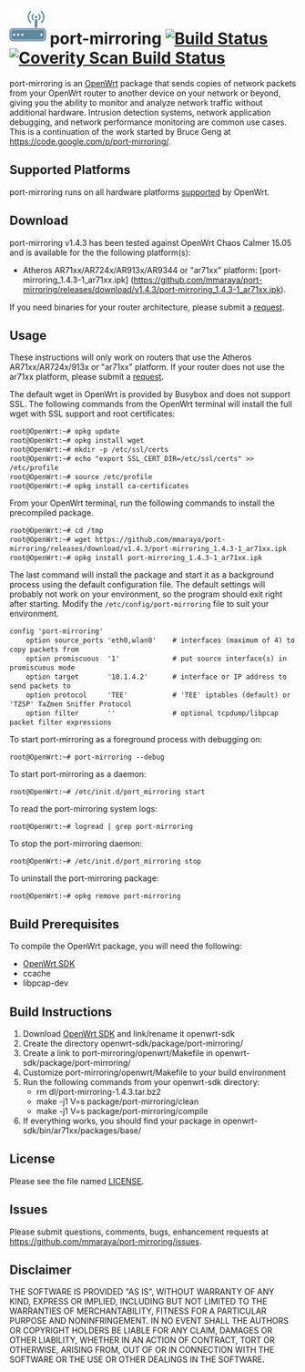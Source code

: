 ![port-mirroring logo](icon.png "port-mirroring") port-mirroring [![Build Status](https://travis-ci.org/mmaraya/port-mirroring.svg?branch=master)](https://travis-ci.org/mmaraya/port-mirroring) [![Coverity Scan Build Status](https://scan.coverity.com/projects/6700/badge.svg)](https://scan.coverity.com/projects/mmaraya-port-mirroring)
==============

port-mirroring is an [OpenWrt](https://openwrt.org) package that sends copies of network packets from your OpenWrt router to another device on your network or beyond, giving you the ability to monitor and analyze network traffic without additional hardware. Intrusion detection systems, network application debugging, and network performance monitoring are common use cases. This is a continuation of the work started by Bruce Geng at https://code.google.com/p/port-mirroring/.

Supported Platforms
-------------------

port-mirroring runs on all hardware platforms [supported](http://wiki.openwrt.org/toh/start) by OpenWrt. 

Download
--------
port-mirroring v1.4.3 has been tested against OpenWrt Chaos Calmer 15.05 and is available for the the following platform(s):
* Atheros AR71xx/AR724x/AR913x/AR9344 or "ar71xx" platform: [port-mirroring_1.4.3-1_ar71xx.ipk] (https://github.com/mmaraya/port-mirroring/releases/download/v1.4.3/port-mirroring_1.4.3-1_ar71xx.ipk). 

If you need binaries for your router architecture, please submit a [request](https://github.com/mmaraya/port-mirroring/issues). 


Usage
-----
These instructions will only work on routers that use the Atheros AR71xx/AR724x/913x or "ar71xx" platform. If your router does not use the ar71xx platform, please submit a [request](https://github.com/mmaraya/port-mirroring/issues).

The default wget in OpenWrt is provided by Busybox and does not support SSL. The following commands from the OpenWrt terminal will install the full wget with SSL support and root certificates:
```
root@OpenWrt:~# opkg update
root@OpenWrt:~# opkg install wget
root@OpenWrt:~# mkdir -p /etc/ssl/certs
root@OpenWrt:~# echo "export SSL_CERT_DIR=/etc/ssl/certs" >> /etc/profile
root@OpenWrt:~# source /etc/profile
root@OpenWrt:~# opkg install ca-certificates
```

From your OpenWrt terminal, run the following commands to install the precompiled package.
```
root@OpenWrt:~# cd /tmp
root@OpenWrt:~# wget https://github.com/mmaraya/port-mirroring/releases/download/v1.4.3/port-mirroring_1.4.3-1_ar71xx.ipk
root@OpenWrt:~# opkg install port-mirroring_1.4.3-1_ar71xx.ipk
```
The last command will install the package and start it as a background process using the default configuration file. The default settings will probably not work on your environment, so the program should exit right after starting. Modify the `/etc/config/port-mirroring` file to suit your environment.
```
config 'port-mirroring'
    option source_ports 'eth0,wlan0'    # interfaces (maximum of 4) to copy packets from
    option promiscuous  '1'             # put source interface(s) in promiscuous mode
    option target       '10.1.4.2'      # interface or IP address to send packets to
    option protocol     'TEE'           # 'TEE' iptables (default) or 'TZSP' TaZmen Sniffer Protocol 
    option filter       ''              # optional tcpdump/libpcap packet filter expressions
```
To start port-mirroring as a foreground process with debugging on:
```
root@OpenWrt:~# port-mirroring --debug
```
To start port-mirroring as a daemon:
```
root@OpenWrt:~# /etc/init.d/port_mirroring start
```
To read the port-mirroring system logs:
```
root@OpenWrt:~# logread | grep port-mirroring
```
To stop the port-mirroring daemon:
```
root@OpenWrt:~# /etc/init.d/port_mirroring stop
```
To uninstall the port-mirroring package:
```
root@OpenWrt:~# opkg remove port-mirroring
```

Build Prerequisites
-------------------

To compile the OpenWrt package, you will need the following:

   * [OpenWrt SDK](http://wiki.openwrt.org/doc/howto/obtain.firmware.sdk)
   * ccache
   * libpcap-dev

Build Instructions
------------------

1. Download [OpenWrt SDK](http://wiki.openwrt.org/doc/howto/obtain.firmware.sdk) and link/rename it openwrt-sdk
2. Create the directory openwrt-sdk/package/port-mirroring/
3. Create a link to port-mirroring/openwrt/Makefile in openwrt-sdk/package/port-mirroring/
4. Customize port-mirroring/openwrt/Makefile to your build environment
5. Run the following commands from your openwrt-sdk directory:
   * rm dl/port-mirroring-1.4.3.tar.bz2
   * make -j1 V=s package/port-mirroring/clean
   * make -j1 V=s package/port-mirroring/compile
6. If everything works, you should find your package in openwrt-sdk/bin/ar71xx/packages/base/

License
-------

Please see the file named [LICENSE](https://github.com/mmaraya/port-mirroring/blob/master/LICENSE). 

Issues
------

Please submit questions, comments, bugs, enhancement requests at https://github.com/mmaraya/port-mirroring/issues.

Disclaimer
----------

THE SOFTWARE IS PROVIDED "AS IS", WITHOUT WARRANTY OF ANY KIND, EXPRESS OR IMPLIED, INCLUDING BUT NOT LIMITED TO THE WARRANTIES OF MERCHANTABILITY, FITNESS FOR A PARTICULAR PURPOSE AND NONINFRINGEMENT. IN NO EVENT SHALL THE AUTHORS OR COPYRIGHT HOLDERS BE LIABLE FOR ANY CLAIM, DAMAGES OR OTHER LIABILITY, WHETHER IN AN ACTION OF CONTRACT, TORT OR OTHERWISE, ARISING FROM, OUT OF OR IN CONNECTION WITH THE SOFTWARE OR THE USE OR OTHER DEALINGS IN THE SOFTWARE.

